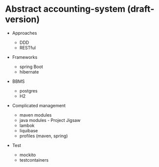 # Abstract accounting-system (draft-version)

- Approaches
  - DDD
  - RESTful

- Frameworks
  - spring Boot
  - hibernate

- BBMS
  - postgres
  - H2

- Complicated management
  - maven modules
  - java modules - Project Jigsaw
  - lambok
  - liquibase
  - profiles (maven, spring)

- Test
  - mockito
  - testcontainers

